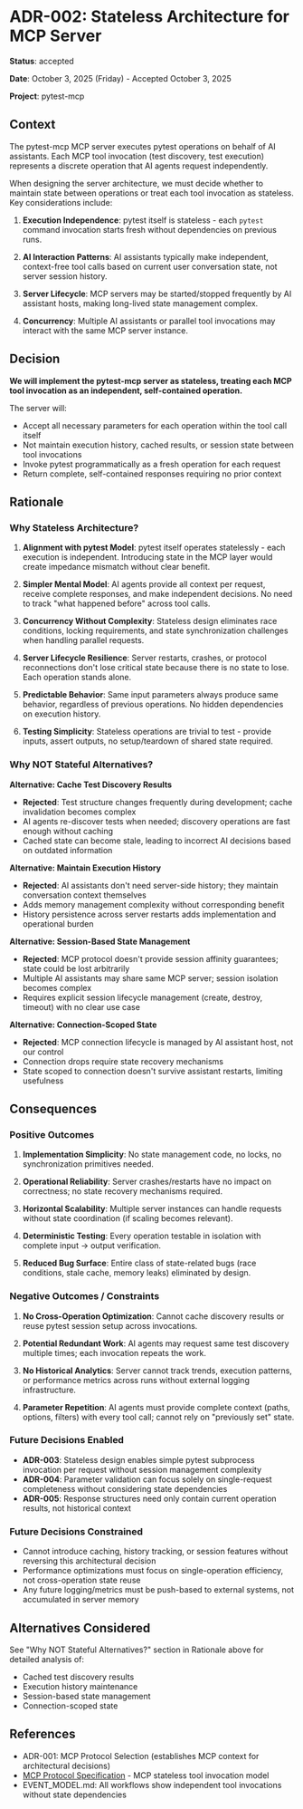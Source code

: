 # ADR-002: Stateless Architecture for MCP Server

**Status**: accepted

**Date**: October 3, 2025 (Friday) - Accepted October 3, 2025

**Project**: pytest-mcp

## Context

The pytest-mcp MCP server executes pytest operations on behalf of AI assistants. Each MCP tool invocation (test discovery, test execution) represents a discrete operation that AI agents request independently.

When designing the server architecture, we must decide whether to maintain state between operations or treat each tool invocation as stateless. Key considerations include:

1. **Execution Independence**: pytest itself is stateless - each `pytest` command invocation starts fresh without dependencies on previous runs.

2. **AI Interaction Patterns**: AI assistants typically make independent, context-free tool calls based on current user conversation state, not server session history.

3. **Server Lifecycle**: MCP servers may be started/stopped frequently by AI assistant hosts, making long-lived state management complex.

4. **Concurrency**: Multiple AI assistants or parallel tool invocations may interact with the same MCP server instance.

## Decision

**We will implement the pytest-mcp server as stateless, treating each MCP tool invocation as an independent, self-contained operation.**

The server will:
- Accept all necessary parameters for each operation within the tool call itself
- Not maintain execution history, cached results, or session state between tool invocations
- Invoke pytest programmatically as a fresh operation for each request
- Return complete, self-contained responses requiring no prior context

## Rationale

### Why Stateless Architecture?

1. **Alignment with pytest Model**: pytest itself operates statelessly - each execution is independent. Introducing state in the MCP layer would create impedance mismatch without clear benefit.

2. **Simpler Mental Model**: AI agents provide all context per request, receive complete responses, and make independent decisions. No need to track "what happened before" across tool calls.

3. **Concurrency Without Complexity**: Stateless design eliminates race conditions, locking requirements, and state synchronization challenges when handling parallel requests.

4. **Server Lifecycle Resilience**: Server restarts, crashes, or protocol reconnections don't lose critical state because there is no state to lose. Each operation stands alone.

5. **Predictable Behavior**: Same input parameters always produce same behavior, regardless of previous operations. No hidden dependencies on execution history.

6. **Testing Simplicity**: Stateless operations are trivial to test - provide inputs, assert outputs, no setup/teardown of shared state required.

### Why NOT Stateful Alternatives?

**Alternative: Cache Test Discovery Results**
- **Rejected**: Test structure changes frequently during development; cache invalidation becomes complex
- AI agents re-discover tests when needed; discovery operations are fast enough without caching
- Cached state can become stale, leading to incorrect AI decisions based on outdated information

**Alternative: Maintain Execution History**
- **Rejected**: AI assistants don't need server-side history; they maintain conversation context themselves
- Adds memory management complexity without corresponding benefit
- History persistence across server restarts adds implementation and operational burden

**Alternative: Session-Based State Management**
- **Rejected**: MCP protocol doesn't provide session affinity guarantees; state could be lost arbitrarily
- Multiple AI assistants may share same MCP server; session isolation becomes complex
- Requires explicit session lifecycle management (create, destroy, timeout) with no clear use case

**Alternative: Connection-Scoped State**
- **Rejected**: MCP connection lifecycle is managed by AI assistant host, not our control
- Connection drops require state recovery mechanisms
- State scoped to connection doesn't survive assistant restarts, limiting usefulness

## Consequences

### Positive Outcomes

1. **Implementation Simplicity**: No state management code, no locks, no synchronization primitives needed.

2. **Operational Reliability**: Server crashes/restarts have no impact on correctness; no state recovery mechanisms required.

3. **Horizontal Scalability**: Multiple server instances can handle requests without state coordination (if scaling becomes relevant).

4. **Deterministic Testing**: Every operation testable in isolation with complete input → output verification.

5. **Reduced Bug Surface**: Entire class of state-related bugs (race conditions, stale cache, memory leaks) eliminated by design.

### Negative Outcomes / Constraints

1. **No Cross-Operation Optimization**: Cannot cache discovery results or reuse pytest session setup across invocations.

2. **Potential Redundant Work**: AI agents may request same test discovery multiple times; each invocation repeats the work.

3. **No Historical Analytics**: Server cannot track trends, execution patterns, or performance metrics across runs without external logging infrastructure.

4. **Parameter Repetition**: AI agents must provide complete context (paths, options, filters) with every tool call; cannot rely on "previously set" state.

### Future Decisions Enabled

- **ADR-003**: Stateless design enables simple pytest subprocess invocation per request without session management complexity
- **ADR-004**: Parameter validation can focus solely on single-request completeness without considering state dependencies
- **ADR-005**: Response structures need only contain current operation results, not historical context

### Future Decisions Constrained

- Cannot introduce caching, history tracking, or session features without reversing this architectural decision
- Performance optimizations must focus on single-operation efficiency, not cross-operation state reuse
- Any future logging/metrics must be push-based to external systems, not accumulated in server memory

## Alternatives Considered

See "Why NOT Stateful Alternatives?" section in Rationale above for detailed analysis of:
- Cached test discovery results
- Execution history maintenance
- Session-based state management
- Connection-scoped state

## References

- ADR-001: MCP Protocol Selection (establishes MCP context for architectural decisions)
- [MCP Protocol Specification](https://modelcontextprotocol.io/) - MCP stateless tool invocation model
- EVENT_MODEL.md: All workflows show independent tool invocations without state dependencies

